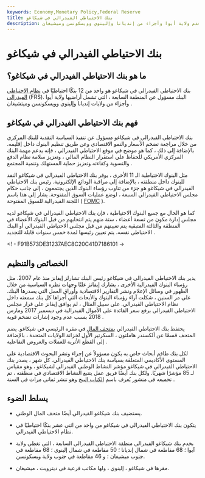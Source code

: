 ```yaml
---
keywords: Economy,Monetary Policy,Federal Reserve
title: بنك الاحتياطي الفيدرالي في شيكاغو
description: بنك الاحتياطي الفيدرالي في شيكاغو هو واحد من 12 بنكًا احتياطيًا إقليميًا ، يخدم ولاية أيوا وأجزاء من إنديانا وإلينوي وويسكونسن وميشيغان.
---
```


# بنك الاحتياطي الفيدرالي في شيكاغو
## ما هو بنك الاحتياطي الفيدرالي في شيكاغو؟

بنك الاحتياطي الفيدرالي في شيكاغو هو واحد من 12 بنكًا احتياطيًا في [نظام الاحتياطي الفيدرالي](/federalreservesystem) (FRS). البنك مسؤول عن المنطقة السابعة ، التي تشمل أراضيها ولاية أيوا وأجزاء من ولايات إنديانا وإلينوي وويسكونسن وميتشيغان .

## فهم بنك الاحتياطي الفيدرالي في شيكاغو

بنك الاحتياطي الفيدرالي في شيكاغو مسؤول عن تنفيذ السياسة النقدية للبنك المركزي من خلال مراجعة تضخم الأسعار والنمو الاقتصادي وعن طريق تنظيم البنوك داخل إقليمه. بالإضافة إلى ذلك ، كما هو موضح في موقع الاحتياطي الفيدرالي ، فإنه يدعم مهمة البنك المركزي الأمريكي للحفاظ على استقرار النظام المالي ، وتعزيز سلامة نظام الدفع والتسوية وكفاءته وتعزيز حماية المستهلك وتنمية المجتمع .

مثل البنوك الاحتياطية الـ 11 الأخرى ، يوفر بنك الاحتياطي الفيدرالي في شيكاغو النقد للبنوك داخل منطقته ، بالإضافة إلى مراقبة الودائع الإلكترونية. رئيس بنك الاحتياطي الفيدرالي في شيكاغو هو جزء من تناوب رؤساء البنوك الذين يجتمعون ، إلى جانب حكام مجلس الاحتياطي الفيدرالي السبعة ، لوضع عمليات السوق المفتوحة. يشار إلى هذا باسم اللجنة الفيدرالية للسوق المفتوحة ( [FOMC](/fomc) ).

كما هو الحال مع جميع البنوك الاحتياطية ، فإن بنك الاحتياطي الفيدرالي في شيكاغو لديه مجلس إدارة مكون من تسعة أعضاء ، ستة منهم يتم انتخابهم من قبل البنوك الأعضاء في المنطقة والثالثة المتبقية يتم تعيينهم من قبل مجلس الاحتياطي الفيدرالي أو البنك الاحتياطي نفسه. يتم تعيين رئيسها لمدة خمس سنوات قابلة للتجديد .

<! - F91B573DE31237AEC8C20C41D7186101 ->

## الخصائص والتنظيم

يدير بنك الاحتياطي الفيدرالي في شيكاغو رئيس البنك تشارلز إيفانز منذ عام 2007. مثل رؤساء البنوك الفيدرالية الأخرى ، يشارك إيفانز علنًا وجهات نظره السياسية من خلال الظهور في وسائل الإعلام ونشر التقارير الاقتصادية وأوراق العمل التي يصدرها البنك. على مر السنين ، شكلت آراء رؤساء البنوك والأبحاث التي أجراها كل بنك سمعته داخل نظام الاحتياطي الفيدرالي. على سبيل المثال ، لم يوافق إيفانز على قرار مجلس الاحتياطي الفيدرالي برفع سعر الفائدة على الأموال الفيدرالية في ديسمبر 2017 ومارس 2018 بسبب عدم وجود إشارات تضخم قوية .

يحتفظ بنك الاحتياطي الفيدرالي [بمتحف المال](/index) في مقره الرئيسي في شيكاغو. يضم المتحف قسمًا عن ألكسندر هاملتون ، السكرتير الأول لخزانة الولايات المتحدة ، بالإضافة إلى القطع الأثرية للعملات والعروض التفاعلية .

لكل بنك طاقم أبحاث خاص به يكون مسؤولاً عن إجراء ونشر البحوث الاقتصادية على المستوى الأكاديمي المتعلقة بسياسة بنك الاحتياطي الفيدرالي. كل شهر ، يصدر بنك الاحتياطي الفيدرالي في شيكاغو مؤشر النشاط الوطني الفيدرالي لشيكاغو ، وهو مقياس لـ 85 مؤشرًا شهريًا. ولكل بنك أيضًا فريق عمل يتتبع النشاط الاقتصادي في منطقته ، تم تجميعه في منشور يُعرف باسم [الكتاب البيج](/beigebook) وهو تنشر ثماني مرات في السنة .

## يسلط الضوء

- يستضيف بنك شيكاغو الفيدرالي أيضًا متحف المال الوطني.

- يتكون بنك الاحتياطي الفيدرالي في شيكاغو من واحد من اثني عشر بنكًا احتياطيًا في نظام الاحتياطي الفيدرالي.

- يخدم بنك شيكاغو الفيدرالي منطقة الاحتياطي الفيدرالي السابعة ، التي تغطي ولاية آيوا ؛ 68 مقاطعة في شمال إنديانا ؛ 50 مقاطعة في شمال إلينوي ؛ 68 مقاطعة في جنوب ميشيغان ؛ و 46 مقاطعة في جنوب ولاية ويسكونسن.

- مقرها في شيكاغو ، إلينوي ، ولها مكاتب فرعية في ديترويت ، ميشيغان.

